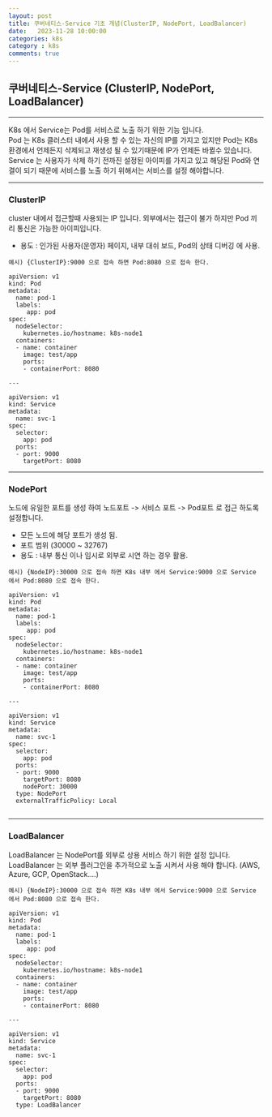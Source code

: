 ```yaml
---
layout: post
title: 쿠버네티스-Service 기초 개념(ClusterIP, NodePort, LoadBalancer)
date:   2023-11-28 10:00:00
categories: k8s
category : k8s
comments: true 
---
```


## 쿠버네티스-Service (ClusterIP, NodePort, LoadBalancer)

---

K8s 에서 Service는 Pod를 서비스로 노출 하기 위한 기능 입니다.  
Pod 는 K8s 클러스터 내에서 사용 할 수 있는 자신의 IP를 가지고 있지만 Pod는 K8s 환경에서 언제든지 삭제되고 재생성 될 수 있기때문에 IP가 언제든 바뀔수 있습니다.  
Service 는 사용자가 삭제 하기 전까진 설정된 아이피를 가지고 있고 해당된 Pod와 연결이 되기 때문에 서비스를 노출 하기 위해서는 서비스를 설정 해야합니다.

---
### ClusterIP
cluster 내에서 접근할때 사용되는 IP 입니다. 외부에서는 접근이 불가 하지만 Pod 끼리 통신은 가능한 아이피입니다.
* 용도 : 인가된 사용자(운영자) 페이지, 내부 대쉬 보드, Pod의 상태 디버깅 에 사용.

```text
예시) {ClusterIP}:9000 으로 접속 하면 Pod:8080 으로 접속 한다.

apiVersion: v1
kind: Pod
metadata:
  name: pod-1
  labels:
     app: pod
spec:
  nodeSelector:
    kubernetes.io/hostname: k8s-node1
  containers:
  - name: container
    image: test/app
    ports:
    - containerPort: 8080
    
---

apiVersion: v1
kind: Service
metadata:
  name: svc-1
spec:
  selector:
    app: pod
  ports:
  - port: 9000
    targetPort: 8080
```

---
### NodePort

노드에 유일한 포트를 생성 하여 노드포트 -> 서비스 포트 -> Pod포트 로 접근 하도록 설정합니다.
* 모든 노드에 해당 포트가 생성 됨.
* 포트 범위 (30000 ~ 32767)
* 용도 : 내부 통신 이나 임시로 외부로 시연 하는 경우 활용.

```text
예시) {NodeIP}:30000 으로 접속 하면 K8s 내부 에서 Service:9000 으로 Service 에서 Pod:8080 으로 접속 한다.

apiVersion: v1
kind: Pod
metadata:
  name: pod-1
  labels:
     app: pod
spec:
  nodeSelector:
    kubernetes.io/hostname: k8s-node1
  containers:
  - name: container
    image: test/app
    ports:
    - containerPort: 8080
    
---

apiVersion: v1
kind: Service
metadata:
  name: svc-1
spec:
  selector:
    app: pod
  ports:
  - port: 9000
    targetPort: 8080
    nodePort: 30000
  type: NodePort
  externalTrafficPolicy: Local
  
```

---
### LoadBalancer

LoadBalancer 는 NodePort를 외부로 상용 서비스 하기 위한 설정 입니다. 
LoadBalancer 는 외부 플러그인을 추가적으로 노출 시켜서 사용 해야 합니다. (AWS, Azure, GCP, OpenStack....)

```text
예시) {NodeIP}:30000 으로 접속 하면 K8s 내부 에서 Service:9000 으로 Service 에서 Pod:8080 으로 접속 한다.

apiVersion: v1
kind: Pod
metadata:
  name: pod-1
  labels:
     app: pod
spec:
  nodeSelector:
    kubernetes.io/hostname: k8s-node1
  containers:
  - name: container
    image: test/app
    ports:
    - containerPort: 8080
    
---

apiVersion: v1
kind: Service
metadata:
  name: svc-1
spec:
  selector:
    app: pod
  ports:
  - port: 9000
    targetPort: 8080
  type: LoadBalancer
  
```
